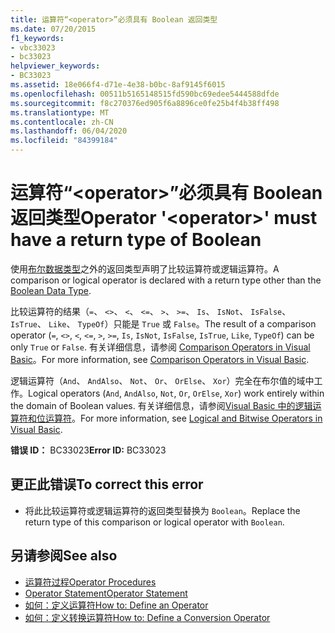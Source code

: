 ```yaml
---
title: 运算符“<operator>”必须具有 Boolean 返回类型
ms.date: 07/20/2015
f1_keywords:
- vbc33023
- bc33023
helpviewer_keywords:
- BC33023
ms.assetid: 18e066f4-d71e-4e38-b0bc-8af9145f6015
ms.openlocfilehash: 00511b5165148515fd590bc69edee5444588dfde
ms.sourcegitcommit: f8c270376ed905f6a8896ce0fe25b4f4b38ff498
ms.translationtype: MT
ms.contentlocale: zh-CN
ms.lasthandoff: 06/04/2020
ms.locfileid: "84399184"
---
```

# <a name="operator-operator-must-have-a-return-type-of-boolean"></a><span data-ttu-id="3d532-102">运算符“\<operator>”必须具有 Boolean 返回类型</span><span class="sxs-lookup"><span data-stu-id="3d532-102">Operator '\<operator>' must have a return type of Boolean</span></span>
<span data-ttu-id="3d532-103">使用[布尔数据类型](../language-reference/data-types/boolean-data-type.md)之外的返回类型声明了比较运算符或逻辑运算符。</span><span class="sxs-lookup"><span data-stu-id="3d532-103">A comparison or logical operator is declared with a return type other than the [Boolean Data Type](../language-reference/data-types/boolean-data-type.md).</span></span>  
  
 <span data-ttu-id="3d532-104">比较运算符的结果（`=`、 `<>`、 `<`、 `<=`、 `>`、 `>=`、 `Is`、 `IsNot`、 `IsFalse`、 `IsTrue`、 `Like`、 `TypeOf`）只能是 `True` 或 `False`。</span><span class="sxs-lookup"><span data-stu-id="3d532-104">The result of a comparison operator (`=`, `<>`, `<`, `<=`, `>`, `>=`, `Is`, `IsNot`, `IsFalse`, `IsTrue`, `Like`, `TypeOf`) can be only `True` or `False`.</span></span> <span data-ttu-id="3d532-105">有关详细信息，请参阅 [Comparison Operators in Visual Basic](../programming-guide/language-features/operators-and-expressions/comparison-operators.md)。</span><span class="sxs-lookup"><span data-stu-id="3d532-105">For more information, see [Comparison Operators in Visual Basic](../programming-guide/language-features/operators-and-expressions/comparison-operators.md).</span></span>  
  
 <span data-ttu-id="3d532-106">逻辑运算符（`And`、 `AndAlso`、 `Not`、 `Or`、 `OrElse`、 `Xor`）完全在布尔值的域中工作。</span><span class="sxs-lookup"><span data-stu-id="3d532-106">Logical operators (`And`, `AndAlso`, `Not`, `Or`, `OrElse`, `Xor`) work entirely within the domain of Boolean values.</span></span> <span data-ttu-id="3d532-107">有关详细信息，请参阅[Visual Basic 中的逻辑运算符和位运算符](../programming-guide/language-features/operators-and-expressions/logical-and-bitwise-operators.md)。</span><span class="sxs-lookup"><span data-stu-id="3d532-107">For more information, see [Logical and Bitwise Operators in Visual Basic](../programming-guide/language-features/operators-and-expressions/logical-and-bitwise-operators.md).</span></span>  
  
 <span data-ttu-id="3d532-108">**错误 ID：** BC33023</span><span class="sxs-lookup"><span data-stu-id="3d532-108">**Error ID:** BC33023</span></span>  
  
## <a name="to-correct-this-error"></a><span data-ttu-id="3d532-109">更正此错误</span><span class="sxs-lookup"><span data-stu-id="3d532-109">To correct this error</span></span>  
  
- <span data-ttu-id="3d532-110">将此比较运算符或逻辑运算符的返回类型替换为 `Boolean`。</span><span class="sxs-lookup"><span data-stu-id="3d532-110">Replace the return type of this comparison or logical operator with `Boolean`.</span></span>  
  
## <a name="see-also"></a><span data-ttu-id="3d532-111">另请参阅</span><span class="sxs-lookup"><span data-stu-id="3d532-111">See also</span></span>

- [<span data-ttu-id="3d532-112">运算符过程</span><span class="sxs-lookup"><span data-stu-id="3d532-112">Operator Procedures</span></span>](../programming-guide/language-features/procedures/operator-procedures.md)
- [<span data-ttu-id="3d532-113">Operator Statement</span><span class="sxs-lookup"><span data-stu-id="3d532-113">Operator Statement</span></span>](../language-reference/statements/operator-statement.md)
- [<span data-ttu-id="3d532-114">如何：定义运算符</span><span class="sxs-lookup"><span data-stu-id="3d532-114">How to: Define an Operator</span></span>](../programming-guide/language-features/procedures/how-to-define-an-operator.md)
- [<span data-ttu-id="3d532-115">如何：定义转换运算符</span><span class="sxs-lookup"><span data-stu-id="3d532-115">How to: Define a Conversion Operator</span></span>](../programming-guide/language-features/procedures/how-to-define-a-conversion-operator.md)
